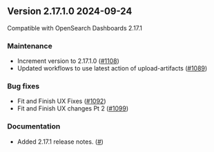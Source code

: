 ## Version 2.17.1.0 2024-09-24
Compatible with OpenSearch Dashboards 2.17.1

### Maintenance
* Increment version to 2.17.1.0 ([#1108](https://github.com/opensearch-project/alerting-dashboards-plugin/pull/1108))
* Updated workflows to use latest action of upload-artifacts ([#1089](https://github.com/opensearch-project/alerting-dashboards-plugin/pull/1089))

### Bug fixes
* Fit and Finish UX Fixes ([#1092](https://github.com/opensearch-project/alerting-dashboards-plugin/pull/1092))
* Fit and Finish UX changes Pt 2 ([#1099](https://github.com/opensearch-project/alerting-dashboards-plugin/pull/1099))

### Documentation
* Added 2.17.1 release notes. ([#]())